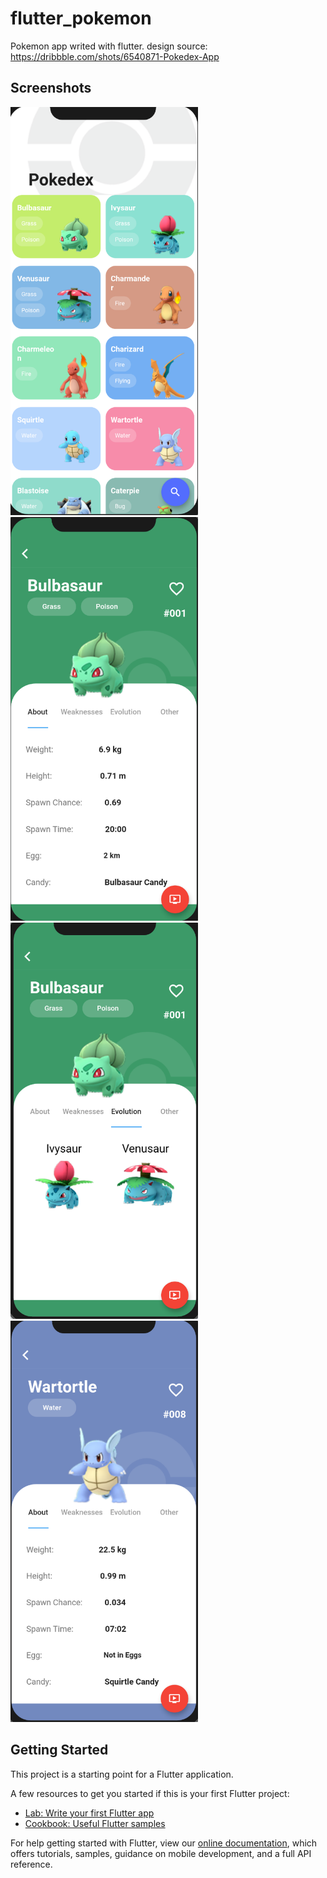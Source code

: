 # flutter_pokemon

Pokemon app writed with flutter.
design source: https://dribbble.com/shots/6540871-Pokedex-App

## Screenshots
<img src="ss/ss1.png" width="300"> <img src="ss/ss2.png" width="300"> <img src="ss/ss3.png" width="300"> <img src="ss/ss4.png" width="300">






## Getting Started

This project is a starting point for a Flutter application.

A few resources to get you started if this is your first Flutter project:

- [Lab: Write your first Flutter app](https://flutter.dev/docs/get-started/codelab)
- [Cookbook: Useful Flutter samples](https://flutter.dev/docs/cookbook)

For help getting started with Flutter, view our
[online documentation](https://flutter.dev/docs), which offers tutorials,
samples, guidance on mobile development, and a full API reference.
